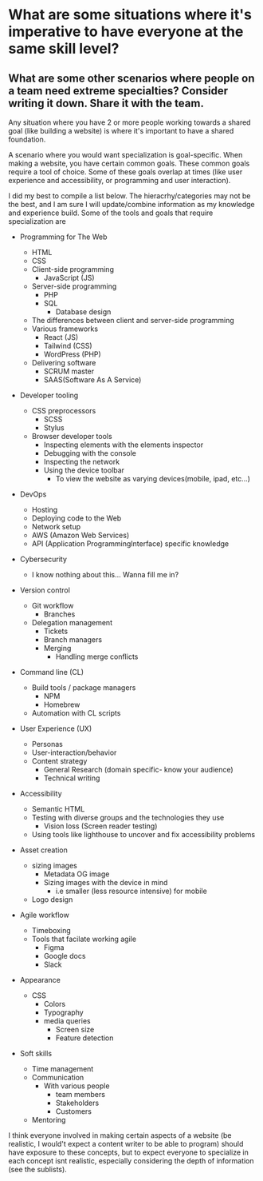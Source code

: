 
# What are some situations where it's imperative to have everyone at the same skill level? 

## What are some other scenarios where people on a team need extreme specialties? Consider writing it down. Share it with the team.

Any situation where you have 2 or more people working towards a shared goal (like building a website) is where it's important to have a shared foundation.

A scenario where you would want specialization is goal-specific. When making a website, you have certain common goals. These common goals require a tool of choice. Some of these goals overlap at times (like user experience and accessibility, or programming and user interaction). 

I did my best to compile a list below. The hieracrhy/categories may not be the best, and I am sure I will update/combine information as my knowledge and experience build. Some of the tools and goals that require specialization are

- Programming for The Web
	- HTML
	- CSS
	- Client-side programming
		- JavaScript (JS)
	- Server-side	programming
		- PHP
		- SQL
			- Database design
	- The differences between client and server-side programming			
	- Various frameworks
		- React (JS)
		- Tailwind (CSS)
		- WordPress (PHP)
	- Delivering software
		- SCRUM master
		- SAAS(Software As A Service)

- Developer tooling
	- CSS preprocessors
		- SCSS
		- Stylus
	- Browser developer tools
		- Inspecting elements with the elements inspector
		- Debugging with the console
		- Inspecting the network 
		- Using the device toolbar 
			-	To view the website as varying devices(mobile, ipad, etc...)

- DevOps
	- Hosting
	- Deploying code to the Web
	- Network setup
	- AWS (Amazon Web Services)
	- API (Application ProgrammingInterface) specific knowledge

- Cybersecurity
	- I know nothing about this... Wanna fill me in?

- Version control
	- Git workflow
		- Branches
	- Delegation management
		- Tickets
		- Branch managers
		- Merging
			- Handling merge conflicts

- Command line (CL)
	- Build tools / package managers
		- NPM
		- Homebrew
	- Automation with CL scripts

- User Experience (UX)
	- Personas
	- User-interaction/behavior
	- Content strategy
		- General Research (domain specific- know your audience)
		- Technical writing

- Accessibility
	- Semantic HTML
	- Testing with diverse groups and the technologies they use
		- Vision loss (Screen reader testing)
	- Using tools like lighthouse to uncover and fix accessibility problems

- Asset creation
	- sizing images
		- Metadata OG image
		- Sizing images with the device in mind
			- i.e smaller (less resource intensive) for mobile
	- Logo design	

- Agile workflow
	- Timeboxing
	-	Tools that facilate working agile
		- Figma
		- Google docs
		- Slack

- Appearance
	- CSS
		- Colors
		- Typography
		- media queries
			- Screen size
			- Feature detection

- Soft skills
	- Time management
	- Communication
		- With various people
			- team members 
			-	Stakeholders
			- Customers
	- Mentoring

I think everyone involved in making certain aspects of a website (be realistic, I would't expect a content writer to be able to program) should have exposure to these concepts, but to expect everyone to specialize in each concept isnt realistic, especially considering the depth of information  (see the sublists).